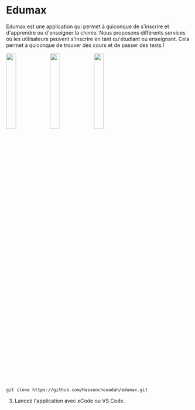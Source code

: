 # Edumax

Edumax est une application qui permet à quiconque de s'inscrire et d'apprendre ou d'enseigner la chimie. 
Nous proposons différents services où les utilisateurs peuvent s'inscrire en tant qu'étudiant ou enseignant. 
Cela permet à quiconque de trouver des cours et de passer des tests.!

<img src="https://user-images.githubusercontent.com/82600209/202140643-9e040512-c4cb-4897-8d8d-76837a1b756c.png" width="23%"> <img src="https://user-images.githubusercontent.com/82600209/202140657-1ffccb0b-7e71-4692-a967-e73e8489a320.png" width="23%">  <img src="https://user-images.githubusercontent.com/82600209/202140681-2b0d1d1b-1d13-4d07-b639-484d1abcd92a.png" width="23%">


```
git clone https://github.com/Hassenchouadah/edumax.git
```

3. Lancez l'application avec xCode ou VS Code.


